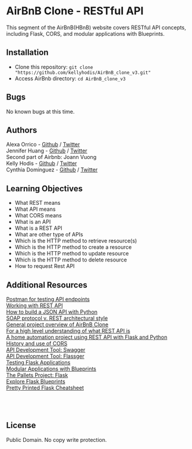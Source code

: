 # AirBnB Clone - RESTful API
This segment of the AirBnB(HBnB) website covers RESTful API concepts, including Flask, CORS, and modular applications with Blueprints.

## Installation
* Clone this repository: `git clone "https://github.com/kellyhodis/AirBnB_clone_v3.git"`
* Access AirBnb directory: `cd AirBnB_clone_v3`

## Bugs
No known bugs at this time.

## Authors
Alexa Orrico - [Github](https://github.com/alexaorrico) / [Twitter](https://twitter.com/alexa_orrico) </br >
Jennifer Huang - [Github](https://github.com/jhuang10123) / [Twitter](https://twitter.com/earthtojhuang) </br >
Second part of Airbnb: Joann Vuong </br >
Kelly Hodis - [Github](https://github.com/kellyhodis) / [Twitter](https://twitter.com/hodiskelly) </br >
Cynthia Dominguez - [Github](https://github.com/cynergist) / [Twitter](https://twitter.com/cynthiadomingz) </br >    

## Learning Objectives

- What REST means
- What API means
- What CORS means
- What is an API
- What is a REST API
- What are other type of APIs
- Which is the HTTP method to retrieve resource(s)
- Which is the HTTP method to create a resource
- Which is the HTTP method to update resource
- Which is the HTTP method to delete resource
- How to request Rest API

## Additional Resources

[Postman for testing API endpoints](https://www.getpostman.com/products) </br >
[Working with REST API](https://www.youtube.com/watch?v=LooL6_chvN4) </br >
[How to build a JSON API with Python](https://www.freecodecamp.org/news/build-a-simple-json-api-in-python/) </br >
[SOAP protocol v. REST architectural style](https://www.guru99.com/comparison-between-web-services.html) </br >
[General project overview of AirBnB Clone](https://www.youtube.com/watch?v=4lNszwDwwqc&list=PLXPx4-IQnxhGQWrUaO7YD9-7yr4eBneXL) </br >
[For a high level understanding of what REST API is](https://www.youtube.com/watch?v=Q-BpqyOT3a8) </br >
[A home automation project using REST API with Flask and Python](https://www.youtube.com/watch?v=4T5Gnrmzjak) </br >
[History and use of CORS](https://www.youtube.com/watch?v=JVZIhCVFJ9c) </br >
[API Development Tool: Swagger](https://swagger.io/) </br >
[API Development Tool: Flassger](https://github.com/flasgger/flasgger) </br >
[Testing Flask Applications](https://flask.palletsprojects.com/en/1.1.x/testing/) </br >
[Modular Applications with Blueprints](https://flask.palletsprojects.com/en/1.1.x/blueprints/) </br >
[The Pallets Project: Flask](https://palletsprojects.com/p/flask/) </br >
[Explore Flask Blueprints](http://exploreflask.com/en/latest/blueprints.html) </br >
[Pretty Printed Flask Cheatsheet](https://s3.amazonaws.com/intranet-projects-files/holbertonschool-higher-level_programming+/301/flask_cheatsheet.pdf) </br >
[]() </br >
[]() </br >
[]() </br >

## License
Public Domain. No copy write protection.
